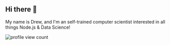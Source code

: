 ## Hi there 👋

My name is Drew, and I'm an self-trained computer scientist interested in all things Node.js & Data Science!

![profile view count](https://komarev.com/ghpvc/?username=drewesk)

